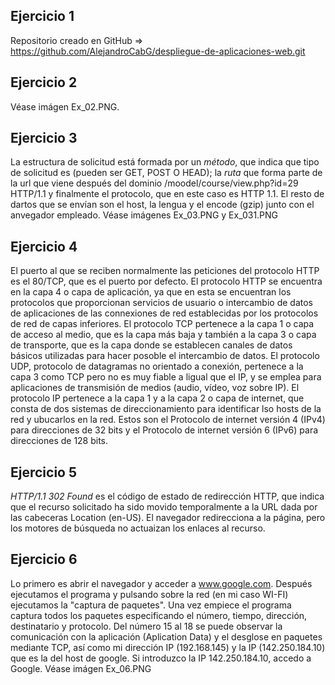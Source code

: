 ## Ejercicio 1
Repositorio creado en GitHub => https://github.com/AlejandroCabG/despliegue-de-aplicaciones-web.git

## Ejercicio 2
Véase imágen Ex_02.PNG.

## Ejercicio 3
La estructura de solicitud está formada por un *_método_*, que indica que tipo de solicitud es (pueden ser GET, POST O HEAD); la *_ruta_* que forma parte de la url que viene después del dominio /moodel/course/view.php?id=29 HTTP/1.1 y finalmente el protocolo, que en este caso es HTTP 1.1.
El resto de dartos que se envían son el host, la lengua y el encode (gzip) junto con el anvegador empleado.
Véase imágenes Ex_03.PNG y Ex_031.PNG

## Ejercicio 4 
El puerto al que se reciben normalmente las peticiones del protocolo HTTP es el 80/TCP, que es el puerto por defecto.
El protocolo HTTP se encuentra en la capa 4 o capa de aplicación, ya que en esta se encuentran los protocolos que proporcionan servicios de usuario o intercambio de datos de aplicaciones de las connexiones de red establecidas por los protocolos de red de capas inferiores. 
El protocolo TCP pertenece a la capa 1 o capa de acceso al medio, que es la capa más baja y también a la capa 3 o capa de transporte, que es la capa donde se establecen canales de datos básicos utilizadas para hacer posoble el intercambio de datos.
El protocolo UDP, protocolo de datagramas no orientado a conexión, pertenece a la capa 3 como TCP pero no es muy fiable a ligual que el IP, y se emplea para aplicaciones de transmisión de medios (audio, vídeo, voz sobre IP). 
El protocolo IP pertenece a la capa 1 y a la capa 2 o capa de internet, que consta de dos sistemas de direccionamiento para identificar lso hosts de la red y ubucarlos en la red. Estos son el Protocolo de internet versión 4 (IPv4) para direcciones de 32 bits y el Protocolo de internet versión 6 (IPv6) para direcciones de 128 bits. 

## Ejercicio 5
*HTTP/1.1 302 Found* es el código de estado de redirección HTTP, que indica que el recurso solicitado ha sido movido temporalmente a la URL dada por las cabeceras Location (en-US). El navegador redirecciona a la página, pero los motores de búsqueda no actuaizan los enlaces al recurso.

## Ejercicio 6
Lo primero es abrir el navegador y acceder a www.google.com. Después ejecutamos el programa y pulsando sobre la red (en mi caso WI-FI) ejecutamos la "captura de paquetes". Una vez empiece el programa captura todos los paquetes especificando el número, tiempo, dirección, destinatario y protocolo. 
Del número 15 al 18 se puede observar la comunicación con la aplicación (Aplication Data) y el desglose en paquetes mediante TCP, así como mi dirección IP (192.168.145) y la IP (142.250.184.10) que es la del host de google. Si introduzco la IP 142.250.184.10, accedo a Google.
Véase imágen Ex_06.PNG
